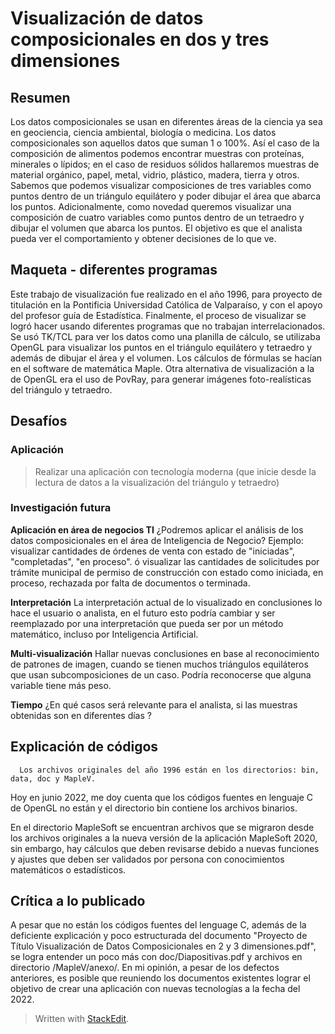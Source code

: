 
# Visualización de datos composicionales en dos y tres dimensiones

## Resumen

Los datos composicionales se usan en diferentes áreas de la ciencia ya sea en geociencia, ciencia ambiental, biología o medicina.  Los datos composicionales son aquellos datos que suman 1 o 100%.   Así el caso de la composición de alimentos podemos encontrar muestras con proteínas, minerales o lípidos; en el caso de residuos sólidos hallaremos muestras de material orgánico, papel, metal, vidrio, plástico, madera, tierra y otros.
   Sabemos que podemos visualizar composiciones de tres variables  como puntos dentro de un triángulo equilátero y poder dibujar el área que abarca los puntos.  Adicionalmente, como  novedad queremos visualizar una composición de cuatro variables como puntos dentro de un tetraedro y dibujar el volumen que abarca los puntos.
   El objetivo es que el analista pueda ver el comportamiento y obtener decisiones de lo que ve.
           
## Maqueta - diferentes programas
Este trabajo de visualización fue realizado en el año 1996, para proyecto de titulación en la Pontificia Universidad Católica de Valparaíso, y con el apoyo del profesor guía de Estadística.
    Finalmente, el proceso de visualizar se logró hacer usando diferentes programas que no trabajan interrelacionados.  
         Se usó TK/TCL para ver los datos como una planilla de cálculo, se utilizaba OpenGL para visualizar los puntos en el triángulo equilátero y tetraedro y además de dibujar el área y el volumen.  Los cálculos de fórmulas se hacían en el software de matemática Maple.  Otra alternativa de visualización a la de OpenGL era el uso de PovRay, para generar imágenes foto-realísticas del triángulo y tetraedro.  
    
       
## Desafíos
### Aplicación
>Realizar una aplicación con tecnología moderna (que inicie desde la lectura de datos a la visualización del triángulo y tetraedro)

### Investigación futura

**Aplicación en área de negocios TI**
        ¿Podremos aplicar el análisis de los datos composicionales en el área de Inteligencia de Negocio?  Ejemplo: visualizar cantidades de órdenes de venta con estado de "iniciadas", "completadas", "en proceso". ó visualizar las cantidades de solicitudes por trámite municipal de permiso de construcción con estado como iniciada, en proceso, rechazada por falta de documentos o terminada.
          	
**Interpretación**
      La interpretación actual de lo visualizado en conclusiones lo hace el usuario o analista, en el futuro esto podría cambiar y ser reemplazado por una interpretación que pueda ser por un método matemático, incluso por Inteligencia Artificial.

**Multi-visualización**
      Hallar nuevas conclusiones en base al reconocimiento de patrones de imagen, cuando se tienen muchos triángulos equiláteros que usan subcomposiciones de un caso.  Podría reconocerse que alguna variable tiene más peso.  
          
**Tiempo**
   ¿En qué casos será relevante para el analista, si las muestras obtenidas son en diferentes días ?

## Explicación de códigos
      Los archivos originales del año 1996 están en los directorios: bin, data, doc y MapleV.
Hoy en junio 2022, me doy cuenta que los códigos fuentes en lenguaje C de OpenGL no están y el directorio bin contiene los archivos binarios.

   En el directorio  MapleSoft  se encuentran archivos que se migraron desde los archivos originales a la nueva versión de la aplicación MapleSoft 2020, sin embargo, hay cálculos que deben revisarse debido a nuevas funciones y ajustes que deben ser validados por persona con conocimientos matemáticos o estadísticos.

## Crítica a lo publicado
   A pesar que no están los códigos fuentes del lenguage C, además  de la deficiente explicación y poco estructurada del documento "Proyecto de Título Visualización de Datos Composicionales en 2 y 3 dimensiones.pdf", se logra entender un poco más con doc/Diapositivas.pdf y archivos en directorio /MapleV/anexo/.  En mi opinión, a pesar de los defectos anteriores, es posible que reuniendo los documentos existentes lograr el objetivo de crear una aplicación con nuevas tecnologías a la fecha del 2022.  






> Written with [StackEdit](https://stackedit.io/).
